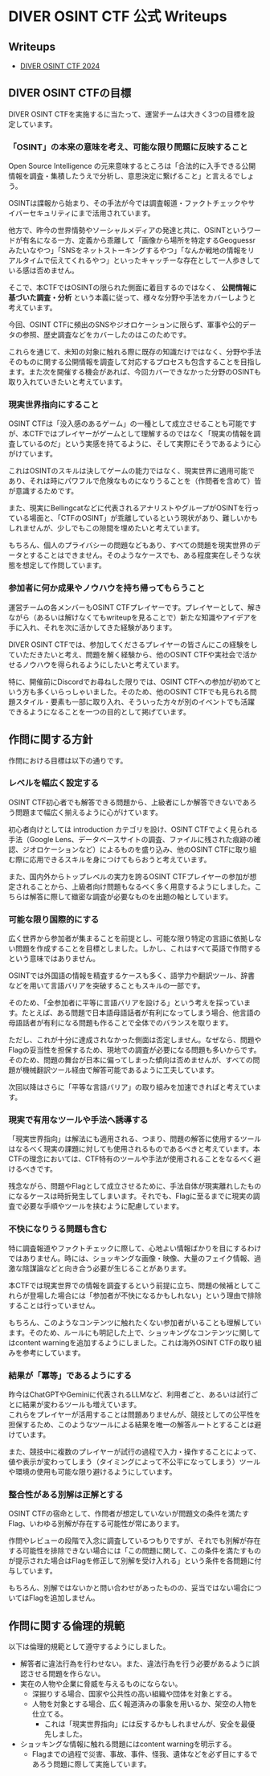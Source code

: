 # DIVER OSINT CTF 公式 Writeups

## Writeups

* [DIVER OSINT CTF 2024](./2024)

## DIVER OSINT CTFの目標

DIVER OSINT CTFを実施するに当たって、運営チームは大きく3つの目標を設定しています。

### 「OSINT」の本来の意味を考え、可能な限り問題に反映すること

Open Source Intelligence の元来意味するところは「合法的に入手できる公開情報を調査・集積したうえで分析し、意思決定に繋げること」と言えるでしょう。

OSINTは諜報から始まり、その手法が今では調査報道・ファクトチェックやサイバーセキュリティにまで活用されています。

他方で、昨今の世界情勢やソーシャルメディアの発達と共に、OSINTというワードが有名になる一方、定義から乖離して「画像から場所を特定するGeoguessrみたいなやつ」「SNSをネットストーキングするやつ」「なんか戦地の情報をリアルタイムで伝えてくれるやつ」といったキャッチーな存在として一人歩きしている感は否めません。

そこで、本CTFではOSINTの限られた側面に着目するのではなく、 **公開情報に基づいた調査・分析** という本義に従って、様々な分野や手法をカバーしようと考えています。

今回、OSINT CTFに頻出のSNSやジオロケーションに限らず、軍事や公的データの参照、歴史調査などをカバーしたのはこのためです。

これらを通じて、未知の対象に触れる際に既存の知識だけではなく、分野や手法そのものに関する公開情報を調査して対応するプロセスも包含することを目指します。また次を開催する機会があれば、今回カバーできなかった分野のOSINTも取り入れていきたいと考えています。

### 現実世界指向にすること

OSINT CTFは「没入感のあるゲーム」の一種として成立させることも可能ですが、本CTFではプレイヤーがゲームとして理解するのではなく「現実の情報を調査しているのだ」という実感を持てるように、そして実際にそうであるように心がけています。

これはOSINTのスキルは決してゲームの能力ではなく、現実世界に適用可能であり、それは時にパワフルで危険なものになりうることを（作問者を含めて）皆が意識するためです。

また、現実にBellingcatなどに代表されるアナリストやグループがOSINTを行っている場面と、「CTFのOSINT」が乖離しているという現状があり、難しいかもしれませんが、少しでもこの隙間を埋めたいと考えています。

もちろん、個人のプライバシーの問題などもあり、すべての問題を現実世界のデータとすることはできません。そのようなケースでも、ある程度実在しそうな状態を想定して作問しています。

### 参加者に何か成果やノウハウを持ち帰ってもらうこと

運営チームの各メンバーもOSINT CTFプレイヤーです。プレイヤーとして、解きながら（あるいは解けなくてもwriteupを見ることで）新たな知識やアイデアを手に入れ、それを次に活かしてきた経験があります。

DIVER OSINT CTFでは、参加してくださるプレイヤーの皆さんにこの経験をしていただきたいと考え、問題を解く経験から、他のOSINT CTFや実社会で活かせるノウハウを得られるようにしたいと考えています。

特に、開催前にDiscordでお尋ねした限りでは、OSINT CTFへの参加が初めてという方も多くいらっしゃいました。そのため、他のOSINT CTFでも見られる問題スタイル・要素も一部に取り入れ、そういった方々が別のイベントでも活躍できるようになることを一つの目的として掲げています。

## 作問に関する方針

作問における目標は以下の通りです。

### レベルを幅広く設定する

OSINT CTF初心者でも解答できる問題から、上級者にしか解答できないであろう問題まで幅広く揃えるように心がけています。

初心者向けとしては introduction カテゴリを設け、OSINT CTFでよく見られる手法（Google Lens、データベースサイトの調査、ファイルに残された痕跡の確認、ジオロケーションなど）によるものを盛り込み、他のOSINT CTFに取り組む際に応用できるスキルを身につけてもらおうと考えています。

また、国内外からトップレベルの実力を誇るOSINT CTFプレイヤーの参加が想定されることから、上級者向け問題もなるべく多く用意するようにしました。こちらは解答に際して緻密な調査が必要なものを出題の軸としています。

### 可能な限り国際的にする

広く世界から参加者が集まることを前提とし、可能な限り特定の言語に依拠しない問題を作成することを目標としました。しかし、これはすべて英語で作問するという意味ではありません。

OSINTでは外国語の情報を精査するケースも多く、語学力や翻訳ツール、辞書などを用いて言語バリアを突破することもスキルの一部です。

そのため、「全参加者に平等に言語バリアを設ける」という考えを採っています。たとえば、ある問題で日本語母語話者が有利になってしまう場合、他言語の母語話者が有利になる問題も作ることで全体でのバランスを取ります。

ただし、これが十分に達成されなかった側面は否定しません。なぜなら、問題やFlagの妥当性を担保するため、現地での調査が必要になる問題も多いからです。そのため、問題の舞台が日本に偏ってしまった傾向は否めませんが、すべての問題が機械翻訳ツール経由で解答可能であるように工夫しています。

次回以降はさらに「平等な言語バリア」の取り組みを加速できればと考えています。

### 現実で有用なツールや手法へ誘導する

「現実世界指向」は解法にも適用される、つまり、問題の解答に使用するツールはなるべく現実の課題に対しても使用されるものであるべきと考えています。本CTFの理念においては、CTF特有のツールや手法が使用されることをなるべく避けるべきです。

残念ながら、問題やFlagとして成立させるために、手法自体が現実離れしたものになるケースは時折発生してしまいます。それでも、Flagに至るまでに現実の調査で必要な手順やツールを挟むように配慮しています。

### 不快になりうる問題も含む

特に調査報道やファクトチェックに際して、心地よい情報ばかりを目にするわけではありません。時には、ショッキングな画像・映像、大量のフェイク情報、過激な陰謀論などと向き合う必要が生じることがあります。

本CTFでは現実世界での情報を調査するという前提に立ち、問題の候補としてこれらが登場した場合には「参加者が不快になるかもしれない」という理由で排除することは行っていません。

もちろん、このようなコンテンツに触れたくない参加者がいることも理解しています。そのため、ルールにも明記した上で、ショッキングなコンテンツに関してはcontent warningを追加するようにしました。これは海外OSINT CTFの取り組みを参考にしています。

### 結果が「冪等」であるようにする

昨今はChatGPTやGeminiに代表されるLLMなど、利用者ごと、あるいは試行ごとに結果が変わるツールも増えています。  
これらをプレイヤーが活用することは問題ありませんが、競技としての公平性を担保するため、このようなツールによる結果を唯一の解答ルートとすることは避けています。

また、競技中に複数のプレイヤーが試行の過程で入力・操作することによって、値や表示が変わってしまう（タイミングによって不公平になってしまう）ツールや環境の使用も可能な限り避けるようにしています。

### 整合性がある別解は正解とする

OSINT CTFの宿命として、作問者が想定していないが問題文の条件を満たすFlag、いわゆる別解が存在する可能性が常にあります。

作問やレビューの段階で入念に調査しているつもりですが、それでも別解が存在する可能性を排除できない場合には「この問題に関して、この条件を満たすものが提示された場合はFlagを修正して別解を受け入れる」という条件を各問題に付与しています。

もちろん、別解ではないかと問い合わせがあったものの、妥当ではない場合についてはFlagを追加しません。

## 作問に関する倫理的規範

以下は倫理的規範として遵守するようにしました。

- 解答者に違法行為を行わせない。また、違法行為を行う必要があるように誤認させる問題を作らない。
- 実在の人物や企業に脅威を与えるものにならない。
  - 深掘りする場合、国家や公共性の高い組織や団体を対象とする。
  - 人物を対象とする場合、広く報道済みの事象を用いるか、架空の人物を仕立てる。
    - これは「現実世界指向」には反するかもしれませんが、安全を最優先しました。
- ショッキングな情報に触れる問題にはcontent warningを明示する。
  - Flagまでの過程で災害、事故、事件、怪我、遺体などを必ず目にするであろう問題に際して実施しています。
